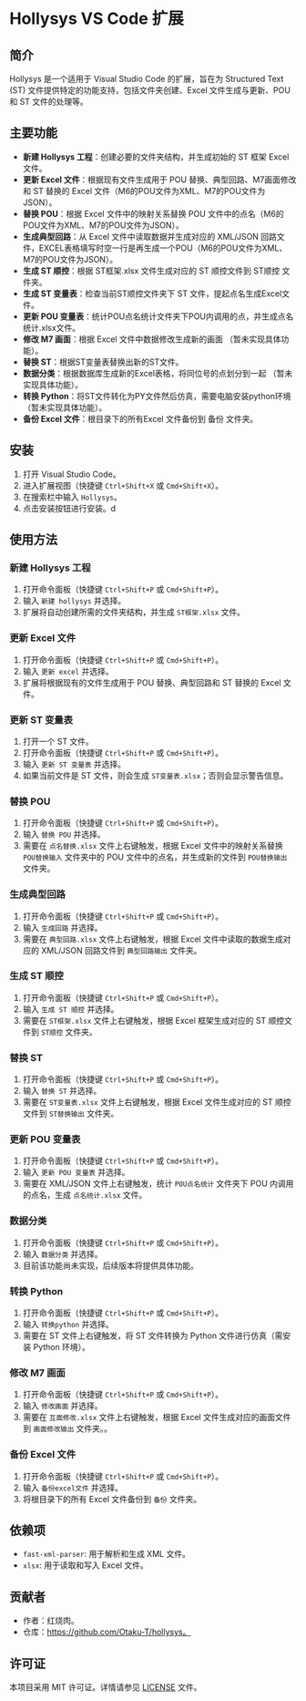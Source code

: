 # Hollysys VS Code 扩展

## 简介
Hollysys 是一个适用于 Visual Studio Code 的扩展，旨在为 Structured Text (ST) 文件提供特定的功能支持，包括文件夹创建、Excel 文件生成与更新、POU 和 ST 文件的处理等。

## 主要功能
- **新建 Hollysys 工程**：创建必要的文件夹结构，并生成初始的 ST 框架 Excel 文件。
- **更新 Excel 文件**：根据现有文件生成用于 POU 替换、典型回路、M7画面修改和 ST 替换的 Excel 文件（M6的POU文件为XML、M7的POU文件为JSON）。
- **替换 POU**：根据 Excel 文件中的映射关系替换 POU 文件中的点名（M6的POU文件为XML、M7的POU文件为JSON）。
- **生成典型回路**：从 Excel 文件中读取数据并生成对应的 XML/JSON 回路文件，EXCEL表格填写时空一行是再生成一个POU（M6的POU文件为XML、M7的POU文件为JSON）。
- **生成 ST 顺控**：根据 ST框架.xlsx 文件生成对应的 ST 顺控文件到 ST顺控 文件夹。
- **生成 ST 变量表**：检查当前ST顺控文件夹下 ST 文件，提起点名生成Excel文件。
- **更新 POU 变量表**：统计POU点名统计文件夹下POU内调用的点，并生成点名统计.xlsx文件。
- **修改 M7 画面**：根据 Excel 文件中数据修改生成新的画面                  （暂未实现具体功能）。
- **替换 ST**：根据ST变量表替换出新的ST文件。
- **数据分类**：根据数据库生成新的Excel表格，将同位号的点划分到一起         （暂未实现具体功能）。
- **转换 Python**：将ST文件转化为PY文件然后仿真，需要电脑安装python环境     （暂未实现具体功能）。
- **备份 Excel 文件**：根目录下的所有Excel 文件备份到 备份 文件夹。

## 安装
1. 打开 Visual Studio Code。
2. 进入扩展视图（快捷键 `Ctrl+Shift+X` 或 `Cmd+Shift+X`）。
3. 在搜索栏中输入 `Hollysys`。
4. 点击安装按钮进行安装。d

## 使用方法
### 新建 Hollysys 工程
1. 打开命令面板（快捷键 `Ctrl+Shift+P` 或 `Cmd+Shift+P`）。
2. 输入 `新建 hollysys` 并选择。
3. 扩展将自动创建所需的文件夹结构，并生成 `ST框架.xlsx` 文件。

### 更新 Excel 文件
1. 打开命令面板（快捷键 `Ctrl+Shift+P` 或 `Cmd+Shift+P`）。
2. 输入 `更新 excel` 并选择。
3. 扩展将根据现有的文件生成用于 POU 替换、典型回路和 ST 替换的 Excel 文件。

### 更新 ST 变量表
1. 打开一个 ST 文件。
2. 打开命令面板（快捷键 `Ctrl+Shift+P` 或 `Cmd+Shift+P`）。
3. 输入 `更新 ST 变量表` 并选择。
4. 如果当前文件是 ST 文件，则会生成 `ST变量表.xlsx`；否则会显示警告信息。

### 替换 POU
1. 打开命令面板（快捷键 `Ctrl+Shift+P` 或 `Cmd+Shift+P`）。
2. 输入 `替换 POU` 并选择。
3. 需要在 `点名替换.xlsx` 文件上右键触发，根据 Excel 文件中的映射关系替换 `POU替换输入` 文件夹中的 POU 文件中的点名，并生成新的文件到 `POU替换输出` 文件夹。

### 生成典型回路
1. 打开命令面板（快捷键 `Ctrl+Shift+P` 或 `Cmd+Shift+P`）。
2. 输入 `生成回路` 并选择。
3. 需要在 `典型回路.xlsx` 文件上右键触发，根据 Excel 文件中读取的数据生成对应的 XML/JSON 回路文件到 `典型回路输出` 文件夹。

### 生成 ST 顺控
1. 打开命令面板（快捷键 `Ctrl+Shift+P` 或 `Cmd+Shift+P`）。
2. 输入 `生成 ST 顺控` 并选择。
3. 需要在 `ST框架.xlsx` 文件上右键触发，根据 Excel 框架生成对应的 ST 顺控文件到 `ST顺控` 文件夹。

### 替换 ST
1. 打开命令面板（快捷键 `Ctrl+Shift+P` 或 `Cmd+Shift+P`）。
2. 输入 `替换 ST` 并选择。
3. 需要在 `ST变量表.xlsx` 文件上右键触发，根据 Excel 文件生成对应的 ST 顺控文件到 `ST替换输出` 文件夹。

### 更新 POU 变量表
1. 打开命令面板（快捷键 `Ctrl+Shift+P` 或 `Cmd+Shift+P`）。
2. 输入 `更新 POU 变量表` 并选择。
3. 需要在 XML/JSON 文件上右键触发，统计 `POU点名统计` 文件夹下 POU 内调用的点名，生成 `点名统计.xlsx` 文件。

### 数据分类
1. 打开命令面板（快捷键 `Ctrl+Shift+P` 或 `Cmd+Shift+P`）。
2. 输入 `数据分类` 并选择。
3. 目前该功能尚未实现，后续版本将提供具体功能。

### 转换 Python
1. 打开命令面板（快捷键 `Ctrl+Shift+P` 或 `Cmd+Shift+P`）。
2. 输入 `转换python` 并选择。
3. 需要在 ST 文件上右键触发，将 ST 文件转换为 Python 文件进行仿真（需安装 Python 环境）。

### 修改 M7 画面
1. 打开命令面板（快捷键 `Ctrl+Shift+P` 或 `Cmd+Shift+P`）。
2. 输入 `修改画面` 并选择。
3. 需要在 `互面修改.xlsx` 文件上右键触发，根据 Excel 文件生成对应的画面文件到 `画面修改输出` 文件夹。。

### 备份 Excel 文件
1. 打开命令面板（快捷键 `Ctrl+Shift+P` 或 `Cmd+Shift+P`）。
2. 输入 `备份excel文件` 并选择。
3. 将根目录下的所有 Excel 文件备份到 `备份` 文件夹。

## 依赖项
- `fast-xml-parser`: 用于解析和生成 XML 文件。
- `xlsx`: 用于读取和写入 Excel 文件。

## 贡献者
- 作者：红烧肉。
- 仓库：https://github.com/Otaku-T/hollysys。

## 许可证
本项目采用 MIT 许可证。详情请参见 [LICENSE](LICENSE) 文件。